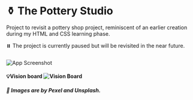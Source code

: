 # ⚱ The Pottery Studio

Project to revisit a pottery shop project, reminiscent of an earlier creation during my HTML and CSS learning phase.

⏸️ The project is currently paused but will be revisited in the near future.

###

![App Screenshot](/client/src/assets/img/pottery-shop.jpg)

#### 💡Vision board ![`Vision Board`](/client/src/assets/img/vision-board.jpg)

##### 🎨 Images are by Pexel and Unsplash.
